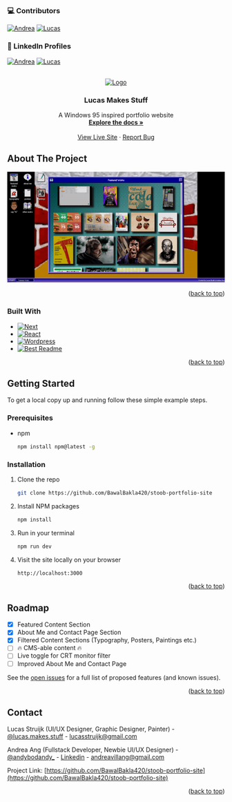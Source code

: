 <!-- Improved compatibility of back to top link: See: https://github.com/othneildrew/Best-README-Template/pull/73 -->
<a name="readme-top"></a>

<!--
*** Thanks for checking out the Best-README-Template. If you have a suggestion
*** that would make this better, please fork the repo and create a pull request
*** or simply open an issue with the tag "enhancement".
*** Don't forget to give the project a star!
*** Thanks again! Now go create something AMAZING! :D
-->



<!-- PROJECT SHIELDS -->
<!--
*** I'm using markdown "reference style" links for readability.
*** Reference links are enclosed in brackets [ ] instead of parentheses ( ).
*** See the bottom of this document for the declaration of the reference variables
*** for contributors-url, forks-url, etc. This is an optional, concise syntax you may use.
*** https://www.markdownguide.org/basic-syntax/#reference-style-links
-->
### 💻 Contributors
<!-- ![Contributors][contributors-shield] -->
[![Andrea][andrea-shield]][andrea-url]
[![Lucas][lucas-shield]][lucas-url]

### 💼 LinkedIn Profiles
<!-- ![LinkedIn][linkedin-shield] -->
[![Andrea][andrea-linkedin-shield]][andrea-linkedin-url]
[![Lucas][lucas-linkedin-shield]][lucas-linkedin-url]


<!-- PROJECT LOGO -->
<br />
<div align="center">
  <a href="https://github.com/BawalBakla420/stoob-portfolio-site">
    <img src="https://media.moddb.com/images/mods/1/31/30173/Moddb_thumg.png" alt="Logo" width="80" height="100">
  </a>

<h3 align="center">Lucas Makes Stuff</h3>

  <p align="center">
    A Windows 95 inspired portfolio website
    <br />
    <a href="https://github.com/github_username/repo_name"><strong>Explore the docs »</strong></a>
    <br />
    <br />
    <a href="https://lucasmakesstuff.vercel.app/">View Live Site</a>
    ·
    <a href="https://github.com/BawalBakla420/stoob-portfolio-site/issues">Report Bug</a>
  </p>
</div>



<!-- TABLE OF CONTENTS 
<details>
  <summary>Table of Contents</summary>
  <ol>
    <li>
      <a href="#about-the-project">About The Project</a>
      <ul>
        <li><a href="#built-with">Built With</a></li>
      </ul>
    </li>
    <li>
      <a href="#getting-started">Getting Started</a>
      <ul>
        <li><a href="#prerequisites">Prerequisites</a></li>
        <li><a href="#installation">Installation</a></li>
      </ul>
    </li>
    <li><a href="#usage">Usage</a></li>
    <li><a href="#roadmap">Roadmap</a></li>
    <li><a href="#contributing">Contributing</a></li>
    <li><a href="#contact">Contact</a></li>
  </ol>
</details>
-->


<!-- ABOUT THE PROJECT -->
## About The Project

[![Product Name Screen Shot][product-screenshot]](https://lucasmakesstuff.vercel.app/)

<!--
Here's a blank template to get started: To avoid retyping too much info. Do a search and replace with your text editor for the following: `github_username`, `repo_name`, `twitter_handle`, `linkedin_username`, `email_client`, `email`, `project_title`, `project_description`
-->

<p align="right">(<a href="#readme-top">back to top</a>)</p>



### Built With

* [![Next][Next.js]][Next-url]
* [![React][React.js]][React-url]
* [![Wordpress][Wordpress.org]][Wordpress-url]
* [![Best Readme][Best-Readme-Template-Badge]][Best-Readme-Template-url]

<p align="right">(<a href="#readme-top">back to top</a>)</p>



<!-- GETTING STARTED -->
## Getting Started

To get a local copy up and running follow these simple example steps.

### Prerequisites

* npm
  ```sh
  npm install npm@latest -g
  ```

### Installation

1. Clone the repo
   ```sh
   git clone https://github.com/BawalBakla420/stoob-portfolio-site
   ```
2. Install NPM packages
   ```sh
   npm install
   ```
3. Run in your terminal
   ```sh
   npm run dev
   ```
4. Visit the site locally on your browser
   ```sh
   http://localhost:3000
   ```


<p align="right">(<a href="#readme-top">back to top</a>)</p>



<!-- ROADMAP -->
## Roadmap

- [x] Featured Content Section
- [x] About Me and Contact Page Section
- [x] Filtered Content Sections (Typography, Posters, Paintings etc.)
- [ ] 🔥 CMS-able content 🔥
- [ ] Live toggle for CRT monitor filter
- [ ] Improved About Me and Contact Page

See the [open issues](https://github.com/BawalBakla420/stoob-portfolio-site/issues) for a full list of proposed features (and known issues).

<p align="right">(<a href="#readme-top">back to top</a>)</p>



<!-- CONTACT -->
## Contact

Lucas Struijk (UI/UX Designer, Graphic Designer, Painter) - [@lucas.makes.stuff](https://www.instagram.com/lucas.makes.stuff/) - lucasstruijk@gmail.com

Andrea Ang (Fullstack Developer, Newbie UI/UX Designer) - [@andybodandy_](https://www.instagram.com/andybodandy_/) - [Linkedin](https://www.linkedin.com/in/andrea-ang-6b160217b/) - andreavillang@gmail.com

Project Link: [https://github.com/BawalBakla420/stoob-portfolio-site](https://github.com/BawalBakla420/stoob-portfolio-site)

<p align="right">(<a href="#readme-top">back to top</a>)</p>



<!-- MARKDOWN LINKS & IMAGES -->
<!-- https://www.markdownguide.org/basic-syntax/#reference-style-links -->
[contributors-shield]: https://img.shields.io/badge/contributors-000000?style=for-the-badge
[andrea-shield]: https://img.shields.io/badge/Andrea-9F1975?style=for-the-badge&logo=github&logoColor=white
[andrea-url]: https://github.com/andreavillang
[lucas-shield]: https://img.shields.io/badge/Lucas-193C9F?style=for-the-badge&logo=github&logoColor=white
[lucas-url]: https://github.com/BawalBakla420
[forks-shield]: https://img.shields.io/github/forks/github_username/repo_name.svg?style=for-the-badge
[forks-url]: https://github.com/github_username/repo_name/network/members
[stars-shield]: https://img.shields.io/github/stars/github_username/repo_name.svg?style=for-the-badge
[stars-url]: https://github.com/github_username/repo_name/stargazers
[issues-shield]: https://img.shields.io/github/issues/github_username/repo_name.svg?style=for-the-badge
[issues-url]: https://github.com/github_username/repo_name/issues
[license-shield]: https://img.shields.io/github/license/github_username/repo_name.svg?style=for-the-badge
[license-url]: https://github.com/github_username/repo_name/blob/master/LICENSE.txt
[linkedin-shield]: https://img.shields.io/badge/Linkedin-1A78B7?style=for-the-badge
[andrea-linkedin-shield]: https://img.shields.io/badge/Andrea-000000?style=for-the-badge&logo=linkedin&logoColor=white
[andrea-linkedin-url]: https://www.linkedin.com/in/andrea-ang-6b160217b/
[lucas-linkedin-shield]: https://img.shields.io/badge/Lucas-000000?style=for-the-badge&logo=linkedin&logoColor=white
[lucas-linkedin-url]: https://www.linkedin.com/in/lucas-struijk-3521aa138/
[product-screenshot]: /public/images/demo-compressed.png
[Next.js]: https://img.shields.io/badge/next.js-000000?style=for-the-badge&logo=nextdotjs&logoColor=white
[Next-url]: https://nextjs.org/
[React.js]: https://img.shields.io/badge/React-20232A?style=for-the-badge&logo=react&logoColor=61DAFB
[React-url]: https://reactjs.org/
[Wordpress.org]: https://img.shields.io/badge/Wordpress-AEC5D5?style=for-the-badge&logo=wordpress&logoColor=black
[Wordpress-url]: https://wordpress.org/
[Best-Readme-Template-Badge]: https://img.shields.io/badge/readme-1A8F98?style=for-the-badge&logo=github&logoColor=white
[Best-Readme-Template-url]: https://github.com/othneildrew/Best-README-Template
